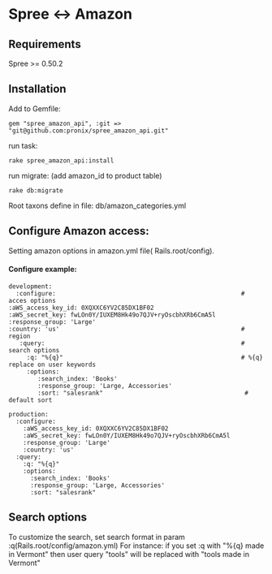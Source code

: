  Spree <-> Amazon
===========================================

Requirements
------------
Spree >= 0.50.2

Installation
------------

Add to Gemfile:

    gem "spree_amazon_api", :git => "git@github.com:pronix/spree_amazon_api.git"

run task:

    rake spree_amazon_api:install

run migrate: (add amazon_id to product table)

    rake db:migrate

Root taxons define in file: db/amazon_categories.yml

Configure Amazon access:
-----------------------
Setting amazon options in amazon.yml file( Rails.root/config).

#### Configure example:

    development:
      :configure:                                                   # acces options
    :aWS_access_key_id: 0XQXXC6YV2C85DX1BF02
    :aWS_secret_key: fwLOn0Y/IUXEM8Hk49o7QJV+ryOscbhXRb6CmA5l
    :response_group: 'Large'
    :country: 'us'                                                  # region
       :query:                                                      # search options
         :q: "%{q}"                                                 # %{q} replace on user keywords
         :options:
            :search_index: 'Books'
            :response_group: 'Large, Accessories'
            :sort: "salesrank"                                       # default sort

    production:
      :configure:
        :aWS_access_key_id: 0XQXXC6YV2C85DX1BF02
        :aWS_secret_key: fwLOn0Y/IUXEM8Hk49o7QJV+ryOscbhXRb6CmA5l
        :response_group: 'Large'
        :country: 'us'
      :query:
        :q: "%{q}"
        :options:
          :search_index: 'Books'
          :response_group: 'Large, Accessories'
          :sort: "salesrank"


Search options
--------------

To customize  the search, set search format  in  param :q(Rails.root/config/amazon.yml)
For instance: if you set :q with "%{q} made in Vermont" then user query "tools" will be replaced with "tools made in Vermont"



